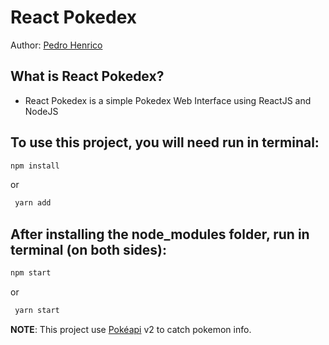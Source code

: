 # React Pokedex

Author: [Pedro Henrico](https://github.com/romaniaph)

## What is React Pokedex?
 - React Pokedex is a simple Pokedex Web Interface using ReactJS and NodeJS
 
 
## To use this project, you will need run in terminal:


  ```sh
  npm install
  ```
 or 
 ```sh
  yarn add
  ```
  
## After installing the node_modules folder, run in terminal (on both sides):


   ```sh
   npm start
   ```
  or
  ```sh
   yarn start
   ```
  
**NOTE**: This project use [Pokéapi](https://pokeapi.co/) v2 to catch pokemon info.
